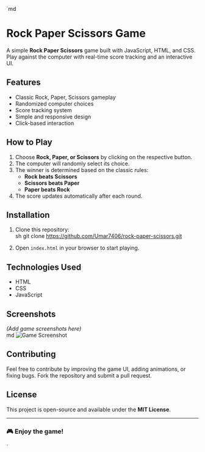 `md
# Rock Paper Scissors Game  

A simple **Rock Paper Scissors** game built with JavaScript, HTML, and CSS. Play against the computer with real-time score tracking and an interactive UI.  

## Features  
- Classic Rock, Paper, Scissors gameplay  
- Randomized computer choices  
- Score tracking system  
- Simple and responsive design  
- Click-based interaction  

## How to Play  
1. Choose **Rock, Paper, or Scissors** by clicking on the respective button.  
2. The computer will randomly select its choice.  
3. The winner is determined based on the classic rules:  
   - **Rock beats Scissors**  
   - **Scissors beats Paper**  
   - **Paper beats Rock**  
4. The score updates automatically after each round.  

## Installation  
1. Clone this repository:  
   sh
   git clone https://github.com/Umar7406/rock-paper-scissors.git
     
2. Open `index.html` in your browser to start playing.  

## Technologies Used  
- HTML  
- CSS  
- JavaScript  

## Screenshots  
*(Add game screenshots here)*  
md
![Game Screenshot](images/screenshot.png)
  

## Contributing  
Feel free to contribute by improving the game UI, adding animations, or fixing bugs. Fork the repository and submit a pull request.  

## License  
This project is open-source and available under the **MIT License**.  

---
### 🎮 Enjoy the game!
`
